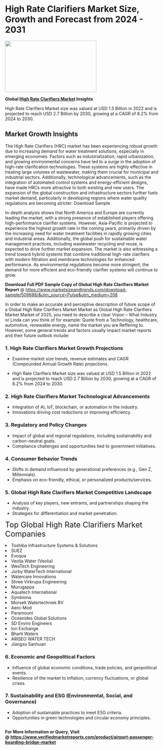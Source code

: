 <H1>High Rate Clarifiers Market Size, Growth and Forecast from 2024 - 2031</H1><img class="aligncenter size-medium wp-image-584254" src="https://thirdeyenews.in/wp-content/uploads/2024/09/Global-Market-Research-300x168.jpeg" alt="" width="300" height="168" /><p><strong>Global&nbsp;<a href="https://www.marketsizeandtrends.com/download-sample/509688/&amp;utm_source=Pulse&amp;utm_medium=208">High Rate Clarifiers Market</a> Insights</strong></p><p>High Rate Clarifiers Market size was valued at USD 1.5 Billion in 2022 and is projected to reach USD 2.7 Billion by 2030, growing at a CAGR of 8.2% from 2024 to 2030.</p><p><h2>Market Growth Insights</h2> <p>The High Rate Clarifiers (HRC) market has been experiencing robust growth due to increasing demand for water treatment solutions, especially in emerging economies. Factors such as industrialization, rapid urbanization, and growing environmental concerns have led to a surge in the adoption of high-rate clarification technologies. These systems are highly effective in treating large volumes of wastewater, making them crucial for municipal and industrial sectors. Additionally, technological advancements, such as the integration of automated control systems and energy-efficient designs, have made HRCs more attractive to both existing and new users. The expansion of the global construction and infrastructure sectors further fuels market demand, particularly in developing regions where water quality regulations are becoming stricter. Download Sample </p> <p>In-depth analysis shows that North America and Europe are currently leading the market, with a strong presence of established players offering high-performance clarifier systems. However, Asia-Pacific is projected to experience the highest growth rate in the coming years, primarily driven by the increasing need for water treatment facilities in rapidly growing cities and industrial areas. Additionally, the global push for sustainable water management practices, including wastewater recycling and reuse, is expected to drive further market expansion. The market is also witnessing a trend toward hybrid systems that combine traditional high-rate clarifiers with modern filtration and membrane technologies for enhanced performance. As environmental regulations become more stringent, the demand for more efficient and eco-friendly clarifier systems will continue to grow. </p><p><span class=""><strong>Download Full PDF Sample Copy of Global High Rate Clarifiers Market Report</strong> @ <a href="https://www.marketsizeandtrends.com/download-sample/509688/&amp;utm_source=Pulse&amp;utm_medium=208" target="_blank">https://www.marketsizeandtrends.com/download-sample/509688/&amp;utm_source=Pulse&amp;utm_medium=208</a></span></p><p>In order to make an accurate and perceptive description of future scope of a Global&nbsp;High Rate Clarifiers Market Market as Global&nbsp;High Rate Clarifiers Market Market of 2025, you need to describe a clear Vision &ndash; What Industry or Linda can you think of for example: Quote from a Technology, healthcare, automotive, renewable energy, name the market you are Reffering to. However, some general trends and factors usually impact market reports and their future outlook include:</p><h3>1.&nbsp;<strong>High Rate Clarifiers Market Growth Projections</strong></h3><ul><li>Examine market size trends, revenue estimates and CAGR (Compounded Annual Growth Rate) projections.</li><li><p>High Rate Clarifiers Market size was valued at USD 1.5 Billion in 2022 and is projected to reach USD 2.7 Billion by 2030, growing at a CAGR of 8.2% from 2024 to 2030.</p></li></ul><h3>2.&nbsp;<strong>High Rate Clarifiers Market Technological Advancements</strong></h3><ul><li>Integration of AI, IoT, blockchain, or automation in the industry.</li><li>Innovations driving cost reductions or improving efficiency.</li></ul><h3>3.&nbsp;<strong>Regulatory and Policy Changes</strong></h3><ul><li>Impact of global and regional regulations, including sustainability and carbon-neutral goals.</li><li>Compliance challenges and opportunities tied to government initiatives.</li></ul><h3>4.&nbsp;<strong>Consumer Behavior Trends</strong></h3><ul><li>Shifts in demand influenced by generational preferences (e.g., Gen Z, Millennials).</li><li>Emphasis on eco-friendly, ethical, or personalized products/services.</li></ul><h3>5.&nbsp;<strong>Global High Rate Clarifiers Market Competitive Landscape</strong></h3><ul><li>Analysis of key players, new entrants, and partnerships shaping the industry.</li><li>Strategies for differentiation and market penetration.</li></ul><p data-pm-slice="1 1 []"><span style="color: inherit; font-family: inherit; font-size: 25px;">Top Global High Rate Clarifiers Market Companies</span></p><div class="" data-test-id=""><p><li>Toshiba Infrastructure Systems & Solutions</li><li> SUEZ</li><li> Evoqua</li><li> Veolia Water (Veolia)</li><li> WesTech Engineering</li><li> Jurby WaterTech International</li><li> Watercare Innovations</li><li> Shree Virkrupa Engineering</li><li> Murugappa</li><li> Aquatech International</li><li> Symbiona</li><li> Morselt Watertechniek BV</li><li> Aero-Mod</li><li> Paramount</li><li> Oceanides Global Solutions</li><li> SD Enviro Engineers</li><li> Ion Exchange</li><li> Bharti Waters</li><li> ARISEO WATER TECH</li><li> Jiangsu Sanhuan</li></p></div><h3>6.&nbsp;<strong>Economic and Geopolitical Factors</strong></h3><ul><li>Influence of global economic conditions, trade policies, and geopolitical events.</li><li>Resilience of the market to inflation, currency fluctuations, or global crises.</li></ul><h3>7.&nbsp;<strong>Sustainability and ESG (Environmental, Social, and Governance)</strong></h3><ul><li>Adoption of sustainable practices to meet ESG criteria.</li><li>Opportunities in green technologies and circular economy principles.</li></ul><h2><strong style="font-size: 14px;">For More Information or Query, Visit @&nbsp;</strong><a style="background-color: #ffffff; font-size: 14px;" href="https://www.marketsizeandtrends.com/report/high-rate-clarifiers-market/" target="_blank">https://www.verifiedmarketreports.com/product/airport-passenger-boarding-bridge-market</a></h2>
